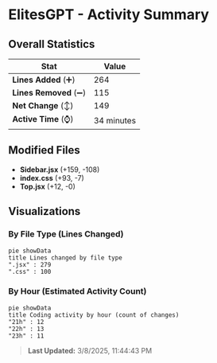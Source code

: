 # ElitesGPT - Activity Summary 

## Overall Statistics

| Stat                   | Value                                                             |
| ---------------------- | ----------------------------------------------------------------- |
| **Lines Added** (➕)   | 264                                          |
| **Lines Removed** (➖) | 115                                        |
| **Net Change** (↕)    | 149                |
| **Active Time** (⌚)   | 34 minutes |


## Modified Files
- **Sidebar.jsx** (+159, -108)
- **index.css** (+93, -7)
- **Top.jsx** (+12, -0)

## Visualizations

### By File Type (Lines Changed)

```mermaid
pie showData
title Lines changed by file type
".jsx" : 279
".css" : 100
```

### By Hour (Estimated Activity Count)

```mermaid
pie showData
title Coding activity by hour (count of changes)
"21h" : 12
"22h" : 13
"23h" : 11
```


> **Last Updated:** 3/8/2025, 11:44:43 PM